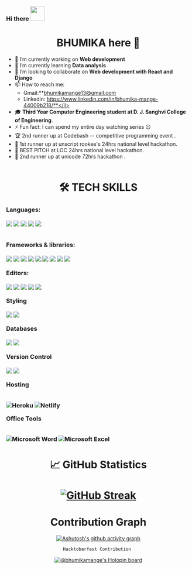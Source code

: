 ### Hi there <img src='https://github.com/NoobMahbub/NoobMahbub/blob/main/Wave.gif' width='40' height='40'/>
   <h1 align='center'>BHUMIKA here 👑</h1>


 - 🔭 I’m currently working on **Web development** 
 - 🌱 I’m currently learning **Data analysis** 
 - 👯 I’m looking to collaborate on **Web development with React and Django** 
 - 📫 How to reach me:<ul> <li >Gmail:**bhumikamange13@gmail.com</li><li>Linkedin: https://www.linkedin.com/in/bhumika-mange-44009b218/**</li></ul>
 - 🎓 **Third Year Computer Engineering student at D. J. Sanghvi College of Engineering**.
 - ⚡ Fun fact: I can spend my entire day watching series 😉
 - 🏆 2nd runner up at Codebash -- competitive programming event .
 - 🥇 1st runner up at unscript rookee's 24hrs national level hackathon.
 - 🥇 BEST PITCH at LOC 24hrs national level hackathon.
 - 🥇 2nd runner up at unicode 72hrs hackathon .
<br/><br/>
### <h1 align='center'>🛠 TECH SKILLS</h1>
<h3 >
Languages:<br/><br/>

<img src="https://img.shields.io/badge/c-%2300599C.svg?style=for-the-badge&logo=c&logoColor=white"/>
<img src="https://img.shields.io/badge/c++-%2300599C.svg?style=for-the-badge&logo=c%2B%2B&logoColor=white"/>
<img src="https://img.shields.io/badge/java-%23ED8B00.svg?style=for-the-badge&logo=java&logoColor=white"/>
<img src="https://img.shields.io/badge/python-3670A0?style=for-the-badge&logo=python&logoColor=ffdd54"/> 
<img src="https://img.shields.io/badge/javascript-%23323330.svg?style=for-the-badge&logo=javascript&logoColor=%23F7DF1E"/>

   
<br/>Frameworks & libraries:<br/><br/>
<img src="https://img.shields.io/badge/bootstrap-%23563D7C.svg?style=for-the-badge&logo=bootstrap&logoColor=white"/>
<img src="https://img.shields.io/badge/django-%23092E20.svg?style=for-the-badge&logo=django&logoColor=white"/>
<img src="https://img.shields.io/badge/DJANGO-REST-ff1709?style=for-the-badge&logo=django&logoColor=white&color=ff1709&labelColor=gray"/>
<img src="https://img.shields.io/badge/jquery-%230769AD.svg?style=for-the-badge&logo=jquery&logoColor=white"/>
<img src="https://img.shields.io/badge/MUI-%230081CB.svg?style=for-the-badge&logo=material-ui&logoColor=white"/>
<img src="https://img.shields.io/badge/NPM-%23000000.svg?style=for-the-badge&logo=npm&logoColor=white"/>
<img src="https://img.shields.io/badge/react-%2320232a.svg?style=for-the-badge&logo=react&logoColor=%2361DAFB"/>
<img src="https://img.shields.io/badge/React_Router-CA4245?style=for-the-badge&logo=react-router&logoColor=white"/>
<img src="https://img.shields.io/badge/redux-%23593d88.svg?style=for-the-badge&logo=redux&logoColor=white"/>
   
Editors:<br/><br/>
<img src="https://img.shields.io/badge/Atom-%2366595C.svg?style=for-the-badge&logo=atom&logoColor=white"/>
<img src="https://img.shields.io/badge/CodePen-white?style=for-the-badge&logo=codepen&logoColor=black"/>
<img src="https://img.shields.io/badge/Codesandbox-040404?style=for-the-badge&logo=codesandbox&logoColor=DBDBDB"/>
<img src="https://img.shields.io/badge/sublime_text-%23575757.svg?style=for-the-badge&logo=sublime-text&logoColor=important"/>
<img src="https://img.shields.io/badge/Visual%20Studio%20Code-0078d7.svg?style=for-the-badge&logo=visual-studio-code&logoColor=white"/>
   
Styling<br/><br/>
<img src="https://img.shields.io/badge/figma-%23F24E1E.svg?style=for-the-badge&logo=figma&logoColor=white"/>
   <img src="https://img.shields.io/badge/Framer-black?style=for-the-badge&logo=framer&logoColor=blue"/>
   
Databases<br/><br/>
<img src="https://img.shields.io/badge/mysql-%2300f.svg?style=for-the-badge&logo=mysql&logoColor=white"/>
<img src="https://img.shields.io/badge/sqlite-%2307405e.svg?style=for-the-badge&logo=sqlite&logoColor=white"/>
     
Version Control<br/><br/>
<img src="https://img.shields.io/badge/git-%23F05033.svg?style=for-the-badge&logo=git&logoColor=white"/>
<img src="https://img.shields.io/badge/github-%23121011.svg?style=for-the-badge&logo=github&logoColor=white"/>
   
Hosting<br/><br/>
   
![Heroku](https://img.shields.io/badge/heroku-%23430098.svg?style=for-the-badge&logo=heroku&logoColor=white)
![Netlify](https://img.shields.io/badge/netlify-%23000000.svg?style=for-the-badge&logo=netlify&logoColor=#00C7B7)
   
Office Tools<br/><br/>
    
![Microsoft Word](https://img.shields.io/badge/Microsoft_Word-2B579A?style=for-the-badge&logo=microsoft-word&logoColor=white)
![Microsoft Excel](https://img.shields.io/badge/Microsoft_Excel-217346?style=for-the-badge&logo=microsoft-excel&logoColor=white)
   </h3>
   
 <div align='center'>
 
 <h1>📈 GitHub Statistics<h1>
<!--    
 ![Anurag's GitHub stats](https://github-readme-stats.vercel.app/api?username=bhumika-1-3&theme=gotham&show_icons=true&count_private=true&hide_border=true&bg_color=0D1117&card_width=600) -->
    
 [![GitHub Streak](https://github-readme-streak-stats.herokuapp.com/?user=bhumika-1-3&theme=gotham&hide_border=true&card_width=600&bg_color=0D1117)](https://git.io/streak-stats)
    

 <h1>Contribution Graph</h1>
    
[![Ashutosh's github activity graph](https://activity-graph.herokuapp.com/graph?username=bhumika-1-3&theme=gotham&hide_border=true&count_private=true)](https://github.com/ashutosh00710/github-readme-activity-graph)
 <div/>
 
    Hacktoberfest Contribution 
  [![@bhumikamange's Holopin board](https://holopin.me/bhumikamange)](https://holopin.io/@bhumikamange)

